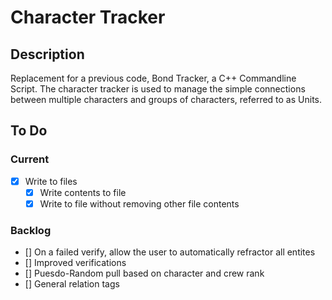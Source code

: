 # Character Tracker
## Description
Replacement for a previous code, Bond Tracker, a C++ Commandline Script.
The character tracker is used to manage the simple connections between multiple characters and groups of characters, referred to as Units.
## To Do
### Current
- [X] Write to files
	- [X] Write contents to file
	- [X] Write to file without removing other file contents
### Backlog
- [] On a failed verify, allow the user to automatically refractor all entites
- [] Improved verifications
- [] Puesdo-Random pull based on character and crew rank
- [] General relation tags